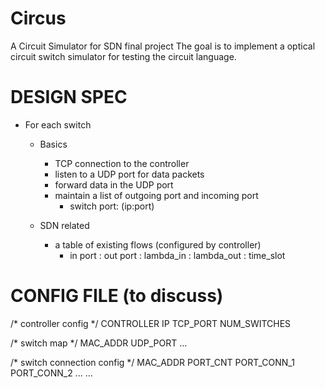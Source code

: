 Circus
======

A Circuit Simulator for SDN final project
The goal is to implement a optical circuit switch simulator for testing
the circuit language.

DESIGN SPEC
======
- For each switch
    - Basics
        - TCP connection to the controller
        - listen to a UDP port for data packets
        - forward data in the UDP port
        - maintain a list of outgoing port and incoming port
            - switch port: (ip:port)
    
    - SDN related
        - a table of existing flows (configured by controller)
            - in port : out port : lambda_in : lambda_out : time_slot 
            
CONFIG FILE (to discuss)
======
/* controller config */
CONTROLLER IP TCP_PORT NUM_SWITCHES

/* switch map */
MAC_ADDR UDP_PORT
...

/* switch connection config */
MAC_ADDR PORT_CNT PORT_CONN_1 PORT_CONN_2 ...
...            